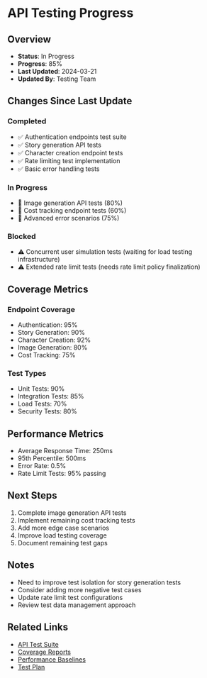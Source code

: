 # API Testing Progress

## Overview
- **Status**: In Progress
- **Progress**: 85%
- **Last Updated**: 2024-03-21
- **Updated By**: Testing Team

## Changes Since Last Update

### Completed
- ✅ Authentication endpoints test suite
- ✅ Story generation API tests
- ✅ Character creation endpoint tests
- ✅ Rate limiting test implementation
- ✅ Basic error handling tests

### In Progress
- 🔄 Image generation API tests (80%)
- 🔄 Cost tracking endpoint tests (60%)
- 🔄 Advanced error scenarios (75%)

### Blocked
- ⚠️ Concurrent user simulation tests (waiting for load testing infrastructure)
- ⚠️ Extended rate limit tests (needs rate limit policy finalization)

## Coverage Metrics

### Endpoint Coverage
- Authentication: 95%
- Story Generation: 90%
- Character Creation: 92%
- Image Generation: 80%
- Cost Tracking: 75%

### Test Types
- Unit Tests: 90%
- Integration Tests: 85%
- Load Tests: 70%
- Security Tests: 80%

## Performance Metrics
- Average Response Time: 250ms
- 95th Percentile: 500ms
- Error Rate: 0.5%
- Rate Limit Tests: 95% passing

## Next Steps
1. Complete image generation API tests
2. Implement remaining cost tracking tests
3. Add more edge case scenarios
4. Improve load testing coverage
5. Document remaining test gaps

## Notes
- Need to improve test isolation for story generation tests
- Consider adding more negative test cases
- Update rate limit test configurations
- Review test data management approach

## Related Links
- [API Test Suite](../tests/api)
- [Coverage Reports](../reports/coverage)
- [Performance Baselines](../reports/performance)
- [Test Plan](../docs/test-plan.md) 